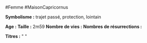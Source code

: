 #Femme #MaisonCapricornus 

**Symbolisme :** trajet passé, protection, lointain

**Age :**
**Taille :** 2m59
**Nombre de vies :**
**Nombres de résurrections :**

**Titres :** 
"
"

